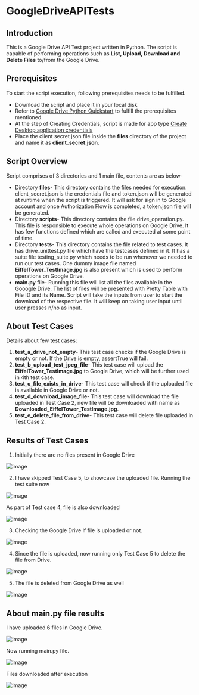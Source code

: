 # GoogleDriveAPITests
## Introduction
This is a Google Drive API Test project written in Python. The script is capable of performing operations such as **List, Upload, Download and Delete Files** to/from the Google Drive. 

## Prerequisites
To start the script execution, following prerequisites needs to be fulfilled.
- Download the script and place it in your local disk
- Refer to [Google Drive Python Quickstart](https://developers.google.com/drive/api/v3/quickstart/python#prerequisites) to fulfill the prerequisites mentioned.
- At the step of Creating Credentials, script is made for app type [Create Desktop application credentials](https://developers.google.com/workspace/guides/create-credentials#desktop)
- Place the client secret json file inside the **files** directory of the project and name it as **client_secret.json**.

## Script Overview
Script comprises of 3 directories and 1 main file, contents are as below-
- Directory **files**- This directory contains the files needed for execution. client_secret.json is the credentials file and token.json will be generated at runtime when the script is triggered. It will ask for sign in to Google account and once Authorization Flow is completed, a token.json file will be generated.
- Directory **scripts**- This directory contains the file drive_operation.py. This file is responsible to execute whole operations on Google Drive. It has few functions defined which are called and executed at some point of time.
- Directory **tests**- This directory contains the file related to test cases. It has drive_unittest.py file which have the testcases defined in it. It has a suite file testing_suite.py which needs to be run whenever we needed to run our test cases. One dummy image file named **EiffelTower_TestImage.jpg** is also present which is used to perform operations on Google Drive.
- **main.py** file- Running this file will list all the files available in the Gooogle Drive. The list of files will be presented with Pretty Table with File ID and its Name. Script will take the inputs from user to start the download of the respective file. It will keep on taking user input until user presses n/no as input.

## About Test Cases
Details about few test cases:
1. **test_a_drive_not_empty**- This test case checks if the Google Drive is empty or not. If the Drive is empty, assertTrue will fail.
2. **test_b_upload_test_jpeg_file**- This test case will upload the **EiffelTower_TestImage.jpg** to Google Drive, which will be further used in 4th test case.
3. **test_c_file_exists_in_drive**- This test case will check if the uploaded file is available in Google Drive or not.
4. **test_d_download_image_file**- This test case will download the file uploaded in Test Case 2, new file will be downloaded with name as **Downloaded_EiffelTower_TestImage.jpg**.
5. **test_e_delete_file_from_drive**- This test case will delete file uploaded in Test Case 2.

## Results of Test Cases
1. Initially there are no files present in Google Drive

![image](https://user-images.githubusercontent.com/86096830/122666652-453b9b80-d1cc-11eb-9d63-d9b3490f2cf6.png)

2. I have skipped Test Case 5, to showcase the uploaded file. Running the test suite now

![image](https://user-images.githubusercontent.com/86096830/122666813-2984c500-d1cd-11eb-9009-4bcd141b367a.png)

As part of Test case 4, file is also downloaded

![image](https://user-images.githubusercontent.com/86096830/122667034-54bbe400-d1ce-11eb-9cad-acc5f388e4d9.png)

3. Checking the Google Drive if file is uploaded or not.

![image](https://user-images.githubusercontent.com/86096830/122666852-62bd3500-d1cd-11eb-9e2d-3d3a4bf3ce33.png)

4. Since the file is uploaded, now running only Test Case 5 to delete the file from Drive.

![image](https://user-images.githubusercontent.com/86096830/122667050-74530c80-d1ce-11eb-8588-ada7208913c4.png)

5. The file is deleted from Google Drive as well

![image](https://user-images.githubusercontent.com/86096830/122666913-add74800-d1cd-11eb-8d56-0c48c03b430d.png)

## About main.py file results
I have uploaded 6 files in Google Drive.

![image](https://user-images.githubusercontent.com/86096830/122667095-b67c4e00-d1ce-11eb-95fb-8a7db9e698d8.png)

Now running main.py file.

![image](https://user-images.githubusercontent.com/86096830/122667199-373b4a00-d1cf-11eb-9ffb-bc1bb8381fb1.png)

Files downloaded after execution

![image](https://user-images.githubusercontent.com/86096830/122667226-59cd6300-d1cf-11eb-8feb-ee8fe627e8ec.png)
